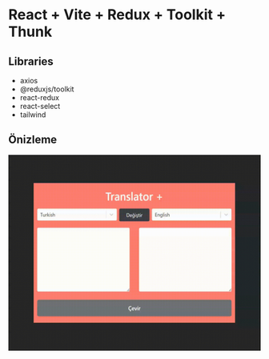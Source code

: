 # React + Vite + Redux + Toolkit + Thunk


## Libraries
- axios
- @reduxjs/toolkit
- react-redux 
- react-select 
- tailwind

## Önizleme
![./public/translate_toolkit_thunk.gif](./public/translate_toolkit_thunk.gif)
